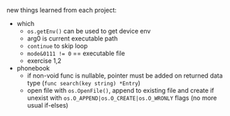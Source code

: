 new things learned from each project:
* which
    * `os.getEnv()` can be used to get device env
    * arg0 is current executable path
    * `continue` to skip loop
    * `mode&0111 != 0` == executable file
    * exercise 1,2
* phonebook
    * if non-void func is nullable, pointer must be added on returned data type (`func search(key string) *Entry`)
    * open file with `os.OpenFile()`, append to existing file and create if unexist with `os.O_APPEND|os.O_CREATE|os.O_WRONLY` flags (no more usual if-elses)

